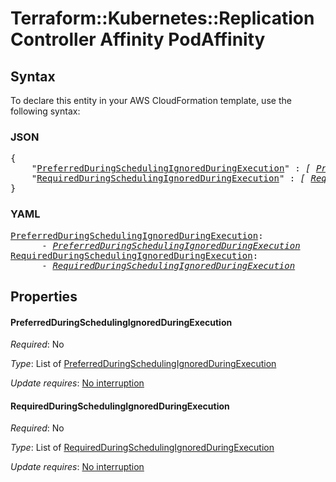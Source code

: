 # Terraform::Kubernetes::ReplicationController Affinity PodAffinity

## Syntax

To declare this entity in your AWS CloudFormation template, use the following syntax:

### JSON

<pre>
{
    "<a href="#preferredduringschedulingignoredduringexecution" title="PreferredDuringSchedulingIgnoredDuringExecution">PreferredDuringSchedulingIgnoredDuringExecution</a>" : <i>[ <a href="affinity-podaffinity-preferredduringschedulingignoredduringexecution.md">PreferredDuringSchedulingIgnoredDuringExecution</a>, ... ]</i>,
    "<a href="#requiredduringschedulingignoredduringexecution" title="RequiredDuringSchedulingIgnoredDuringExecution">RequiredDuringSchedulingIgnoredDuringExecution</a>" : <i>[ <a href="affinity-podaffinity-requiredduringschedulingignoredduringexecution.md">RequiredDuringSchedulingIgnoredDuringExecution</a>, ... ]</i>
}
</pre>

### YAML

<pre>
<a href="#preferredduringschedulingignoredduringexecution" title="PreferredDuringSchedulingIgnoredDuringExecution">PreferredDuringSchedulingIgnoredDuringExecution</a>: <i>
      - <a href="affinity-podaffinity-preferredduringschedulingignoredduringexecution.md">PreferredDuringSchedulingIgnoredDuringExecution</a></i>
<a href="#requiredduringschedulingignoredduringexecution" title="RequiredDuringSchedulingIgnoredDuringExecution">RequiredDuringSchedulingIgnoredDuringExecution</a>: <i>
      - <a href="affinity-podaffinity-requiredduringschedulingignoredduringexecution.md">RequiredDuringSchedulingIgnoredDuringExecution</a></i>
</pre>

## Properties

#### PreferredDuringSchedulingIgnoredDuringExecution

_Required_: No

_Type_: List of <a href="affinity-podaffinity-preferredduringschedulingignoredduringexecution.md">PreferredDuringSchedulingIgnoredDuringExecution</a>

_Update requires_: [No interruption](https://docs.aws.amazon.com/AWSCloudFormation/latest/UserGuide/using-cfn-updating-stacks-update-behaviors.html#update-no-interrupt)

#### RequiredDuringSchedulingIgnoredDuringExecution

_Required_: No

_Type_: List of <a href="affinity-podaffinity-requiredduringschedulingignoredduringexecution.md">RequiredDuringSchedulingIgnoredDuringExecution</a>

_Update requires_: [No interruption](https://docs.aws.amazon.com/AWSCloudFormation/latest/UserGuide/using-cfn-updating-stacks-update-behaviors.html#update-no-interrupt)

